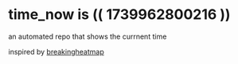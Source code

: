 # time_now is (( 1739962800216 ))

an automated repo that shows the currnent time

inspired by [breakingheatmap](https://github.com/breakingheatmap/breakingheatmap)